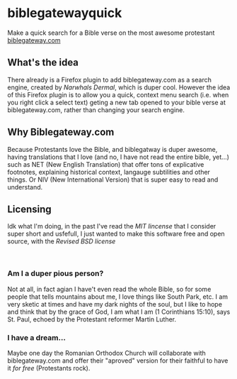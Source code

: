 # biblegatewayquick
Make a quick search for a Bible verse on the most awesome protestant [biblegateway.com](https://www.biblegateway.com/)

## What's the idea 

There already is a Firefox plugin to add biblegateway.com as a search engine, created by *Narwhals Dermal*, which is duper cool.
However the idea of this Firefox plugin is to allow you a quick, context menu search (i.e. when you right click a select text) 
geting a new tab opened to your bible verse at biblegateway.com, rather than changing your search engine.

## Why Biblegateway.com

Because Protestants love the Bible, and biblegatway is duper awesome, having translations that I love (and no, I have not read the entire bible, yet...) such as NET (New English Translation) that offer tons of explicative footnotes, explaining historical context, langauge subtilities and other things. Or NIV (New International Version) that is super easy to read and understand.

## Licensing 
Idk what I'm doing, in the past I've read the *MIT lincense* that I consider super short and usfefull, I just wanted to make this software free and open source, with the *Revised BSD license*



<p>&nbsp;</p>

### Am I a duper pious person?
Not at all, in fact agian I have't even read the whole Bible, so for some people that tells mountains about me, I love things like South Park, etc. I am very sketic at times and have my dark nights of the soul, but I like to hope and think that by the grace of God, I am what I am (1 Corinthians 15:10), says St. Paul, echoed by the Protestant reformer Martin Luther. 


### I have a dream...
Maybe one day the Romanian Orthodox Church will collaborate with biblegateway.com and offer their "aproved" version for their faithful to have it *for free* (Protestants rock).